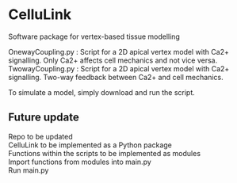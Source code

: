 # CelluLink
Software package for vertex-based tissue modelling

OnewayCoupling.py : Script for a 2D apical vertex model with Ca2+ signalling. Only Ca2+ affects cell mechanics and not vice versa.
TwowayCoupling.py : Script for a 2D apical vertex model with Ca2+ signalling. Two-way feedback between Ca2+ and cell mechanics.

To simulate a model, simply download and run the script.

Future update
-------------
Repo to be updated \
CelluLink to be implemented as a Python package \
Functions within the scripts to be implemented as modules \
Import functions from modules into main.py \
Run main.py 
